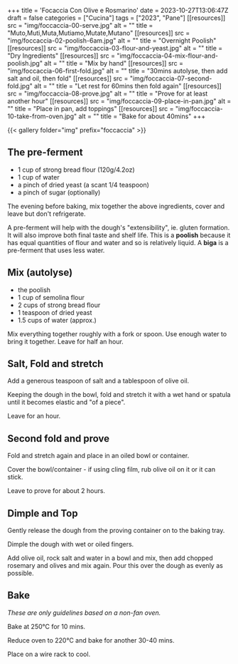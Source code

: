 +++
title = 'Focaccia Con Olive e Rosmarino'
date = 2023-10-27T13:06:47Z
draft = false
categories = ["Cucina"]
tags = ["2023", "Pane"]
[[resources]]
  src = "img/foccaccia-00-serve.jpg"
  alt = ""
  title = "Muto,Muti,Muta,Mutiamo,Mutate,Mutano"
[[resources]]
  src = "img/foccaccia-02-poolish-6am.jpg"
  alt = ""
  title = "Overnight Poolish"
[[resources]]
  src = "img/foccaccia-03-flour-and-yeast.jpg"
  alt = ""
  title = "Dry Ingredients"
[[resources]]
  src = "img/foccaccia-04-mix-flour-and-poolish.jpg"
  alt = ""
  title = "Mix by hand"
[[resources]]
  src = "img/foccaccia-06-first-fold.jpg"
  alt = ""
  title = "30mins autolyse, then add salt and oil, then fold"
[[resources]]
  src = "img/foccaccia-07-second-fold.jpg"
  alt = ""
  title = "Let rest for 60mins then fold again"
[[resources]]
  src = "img/foccaccia-08-prove.jpg"
  alt = ""
  title = "Prove for at least another hour"
[[resources]]
  src = "img/foccaccia-09-place-in-pan.jpg"
  alt = ""
  title = "Place in pan, add toppings"
[[resources]]
  src = "img/foccaccia-10-take-from-oven.jpg"
  alt = ""
  title = "Bake for about 40mins"
+++

{{< gallery folder="img" prefix="foccaccia" >}}

## The pre-ferment

- 1 cup of strong bread flour (120g/4.2oz)
- 1 cup of water
- a pinch of dried yeast (a scant 1/4 teaspoon)
- a pinch of sugar (optionally)

The evening before baking, mix together the above ingredients, cover and leave but don't refrigerate.

A pre-ferment will help with the dough's "extensibility", ie. gluten formation. It will also improve both final
taste and shelf life. This is a **poolish** because it has equal quantities of flour and water and so is
relatively liquid. A **biga** is a pre-ferment that uses less water.

## Mix (autolyse)

- the poolish
- 1 cup of semolina flour
- 2 cups of strong bread flour
- 1 teaspoon of dried yeast
- 1.5 cups of water (approx.)

Mix everything together roughly with a fork or spoon. Use enough water to bring it together. Leave for half an hour.


## Salt, Fold and stretch

Add a generous teaspoon of salt and a tablespoon of olive oil.

Keeping the dough in the bowl, fold and stretch it with a wet hand or spatula until it becomes elastic and "of a piece".

Leave for an hour.

## Second fold and prove

Fold and stretch again and place in an oiled bowl or container.

Cover the bowl/container - if using cling film, rub olive oil on it or it can stick.

Leave to prove for about 2 hours.

## Dimple and Top

Gently release the dough from the proving container on to the baking tray.

Dimple the dough with wet or oiled fingers.

Add olive oil, rock salt and water in a bowl and mix, then add chopped rosemary and olives and mix again. Pour this
over the dough as evenly as possible.

## Bake

*These are only guidelines based on a non-fan oven.*

Bake at 250°C for 10 mins.

Reduce oven to 220°C and bake for another 30-40 mins.

Place on a wire rack to cool.
